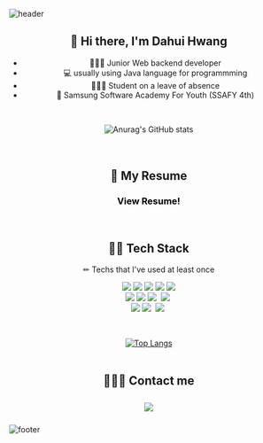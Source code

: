 ![header](https://capsule-render.vercel.app/api?section=header&color=FFE08C&height=200&type=waving&text=Dahui%20Hwang&fontAlignY=40&descAlignY=90)

<div align=center>

##  👋 Hi there, I'm Dahui Hwang
* 👩🏻‍💼   Junior Web backend developer
* 💻   usually using Java language for programmming
* 👩🏻‍🏫   Student on a leave of absence
* 🎫  Samsung Software Academy For Youth (SSAFY 4th)  
<br>

![Anurag's GitHub stats](https://github-readme-stats.vercel.app/api?username=ekgml3765&show_icons=true&theme=radical)	
<br>
<br>

## 📃 My Resume
<p>
 <h3>
    <a href="https://moored-ruby-569.notion.site/a8b28e52850e4c54b08958ade7094bf7" style="color: black; text-decoration: none;"> 
	View Resume!
    </a>
 </h3>
</p>
<br>

## 👨‍💻 Tech Stack 
✏ Techs that I've used at least once
<p align="center">
    <img src="https://img.shields.io/badge/Java-007396?style=flat-square&logo=Java&logoColor=white"/>
    <img src="https://img.shields.io/badge/Javascript-ffb13b?style=flat-square&logo=javascript&logoColor=white"/> 
    <img src="https://img.shields.io/badge/C-A8B9CC?style=flat-square&logo=C&logoColor=white"/>
    <img src="https://img.shields.io/badge/HTML-E34F26?style=flat-square&logo=html5&logoColor=white"/>
    <img src="https://img.shields.io/badge/CSS-1572B6?style=flat-square&logo=css3&logoColor=white"/>
<br>
    <img src="https://img.shields.io/badge/Spring-6DB33F?style=flat-square&logo=Spring&logoColor=white"/>
    <img src="https://img.shields.io/badge/JSP-007396?style=flat-square&logo=java&logoColor=white"/>
    <img src="https://img.shields.io/badge/Vue.js-4FC08D?style=flat-square&logo=Vue.js&logoColor=white"/></a>&nbsp
    <img src="https://img.shields.io/badge/Bootstrap-7952B3?style=flat-square&logo=Bootstrap&logoColor=white"/></a>&nbsp
<br>
    <img src="https://img.shields.io/badge/Mysql-E6B91E?style=flat-square&logo=MySql&logoColor=white"/>
    <img src="https://img.shields.io/badge/Jira-0052CC?style=flat-square&logo=Jira%20software&logoColor=white"/></a>&nbsp
    <img src="https://img.shields.io/badge/Gitlab-FCA121?style=flat-square&logo=Gitlab&logoColor=white"/></a>&nbsp
</p>
<br>

[![Top Langs](https://github-readme-stats.vercel.app/api/top-langs/?username=ekgml3765&layout=compact&theme=radical)](https://github.com/ekgml3765)
<br>
<br>

## 🙋🏻‍♀️ Contact me
<div align="center">
    <a href="mailto:ekgml3765@gmail.com">
        <img 
            src="https://img.shields.io/badge/Gmail-D14836?style=for-the-badge&logo=gmail&logoColor=white"
            style="height: auto; margin-left: 20px; margin-right: 20px; padding: 10px;"/>
    </a>    
</div>
</div>

![footer](https://capsule-render.vercel.app/api?section=footer&color=FFE08C&height=100&type=waving)
